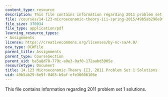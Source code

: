 ```yaml
---
content_type: resource
description: This file contains information regarding 2011 problem set 1 solutions.
file: /courses/14-123-microeconomic-theory-iii-spring-2015/49b5ab296e9f0465b9afefe36606106e_MIT14_123S15_PSet_1_Sol_11.pdf
file_size: 370034
file_type: application/pdf
learning_resource_types:
- Assignments
license: https://creativecommons.org/licenses/by-nc-sa/4.0/
ocw_type: OCWFile
parent_title: Assignments
parent_type: CourseSection
parent_uid: ba5a8d78-779c-a0e3-0af0-172aabd3905e
resourcetype: Document
title: 14.123 Microeconomic Theory III, 2011 Problem Set 1 Solutions
uid: 49b5ab29-6e9f-0465-b9af-efe36606106e
---
```

This file contains information regarding 2011 problem set 1 solutions.
